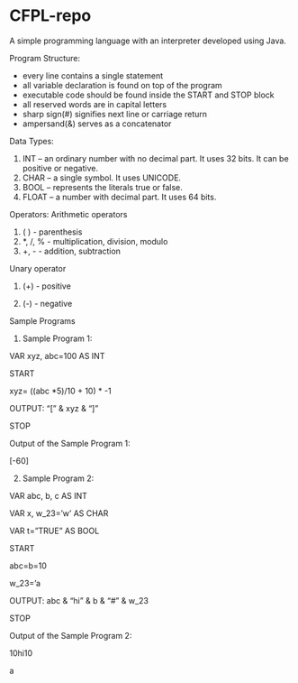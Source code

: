 # CFPL-repo
A simple programming language with an interpreter developed using Java.

Program Structure:
- every line contains a single statement
- all variable declaration is found on top of the program
- executable code should be found inside the START and STOP block
- all reserved words are in capital letters
- sharp sign(#) signifies next line or carriage return
- ampersand(&) serves as a concatenator

Data Types:
1. INT – an ordinary number with no decimal part. It uses 32 bits. It can be positive or negative.
2. CHAR – a single symbol. It uses UNICODE.
3. BOOL – represents the literals true or false.
4. FLOAT – a number with decimal part. It uses 64 bits.

Operators:
Arithmetic operators
1. ( ) - parenthesis
2. *, /, % - multiplication, division, modulo
3. +, - - addition, subtraction

Unary operator

1. (+) - positive

2. (-) - negative

Sample Programs
1. Sample Program 1:

VAR xyz, abc=100 AS INT

START

xyz= ((abc *5)/10 + 10) * -1

OUTPUT: “[” & xyz & “]”

STOP

Output of the Sample Program 1:

[-60]

2. Sample Program 2:

VAR abc, b, c AS INT

VAR x, w_23=’w’ AS CHAR

VAR t=”TRUE” AS BOOL

START

abc=b=10

w_23=’a

OUTPUT: abc & “hi” & b & “#” & w_23

STOP

Output of the Sample Program 2:

10hi10

a


